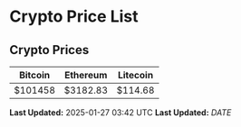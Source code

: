 # Crypto Price List

## Crypto Prices
| Bitcoin | Ethereum | Litecoin |
| ------- | -------- | -------- |
| $101458 | $3182.83 | $114.68 |
**Last Updated:** 2025-01-27 03:42 UTC
**Last Updated:** $DATE$
